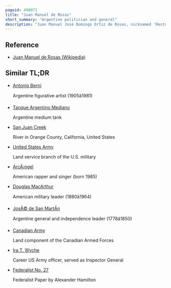 ```yaml
---
pageid: 490071
title: "Juan Manuel de Rosas"
short_summary: "Argentine politician and general"
description: "Juan Manuel José Domingo Ortiz de Rosas, nicknamed 'Restorer of the Laws', was an Argentine Politician and army Officer who ruled Buenos Aires Province and briefly the Argentine Confederation. Rosas was born into a wealthy Family but was amassed a personal Fortune by amassing large Tracts of Land in the Process. Rosas enlisted his Workers in a private Militia as was common for rural Proprietors and took Part in the Disputes that led to numerous civil Wars in his Country. Victorious in Warfare, personally influential, and with vast Landholdings and a loyal private Army, Rosas became a Caudillo, as provincial Warlords in the Region were known. He eventually reached the Rank of Brigadier general the highest in the argentine Army and became the undisputed Leader of the Federalist Party."
---
```


## Reference

- [Juan Manuel de Rosas (Wikipedia)](https://en.wikipedia.org/?curid=490071)

## Similar TL;DR

- [Antonio Berni](/tldr/en/antonio-berni)

  Argentine figurative artist (1905â1981)

- [Tanque Argentino Mediano](/tldr/en/tanque-argentino-mediano)

  Argentine medium tank

- [San Juan Creek](/tldr/en/san-juan-creek)

  River in Orange County, California, United States

- [United States Army](/tldr/en/united-states-army)

  Land service branch of the U.S. military

- [ArcÃ¡ngel](/tldr/en/arcangel)

  American rapper and singer (born 1985)

- [Douglas MacArthur](/tldr/en/douglas-macarthur)

  American military leader (1880â1964)

- [JosÃ© de San MartÃ­n](/tldr/en/jose-de-san-martin)

  Argentine general and independence leader (1778â1850)

- [Canadian Army](/tldr/en/canadian-army)

  Land component of the Canadian Armed Forces

- [Ira T. Wyche](/tldr/en/ira-t-wyche)

  Career US Army officer, served as Inspector General

- [Federalist No. 27](/tldr/en/federalist-no-27)

  Federalist Paper by Alexander Hamilton
